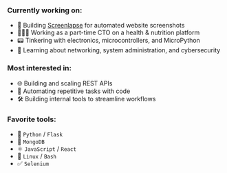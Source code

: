 ### Currently working on:

- 🤖 Building [Screenlapse](https://screenlapse.com) for automated website screenshots
- 👨🏻‍💻 Working as a part-time CTO on a health & nutrition platform
- 📟 Tinkering with electronics, microcontrollers, and MicroPython
- 📡 Learning about networking, system administration, and cybersecurity

### Most interested in:

- 🌐 Building and scaling REST APIs
- 🤖 Automating repetitive tasks with code
- 🛠 Building internal tools to streamline workflows

### Favorite tools:

- 🐍 `Python` / `Flask`
- 💽 `MongoDB`
- ⚛️ `JavaScript` / `React`
- 🐧 `Linux` / `Bash`
- ✅ `Selenium`
